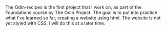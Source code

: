 The Odin-recipes is the first project that I work on, as part of the Foundations course by The Odin Project.
The goal is to put into practice what I've learned so far, creating a website using html. The website is not yet styled with CSS, I will do this at a later time.
